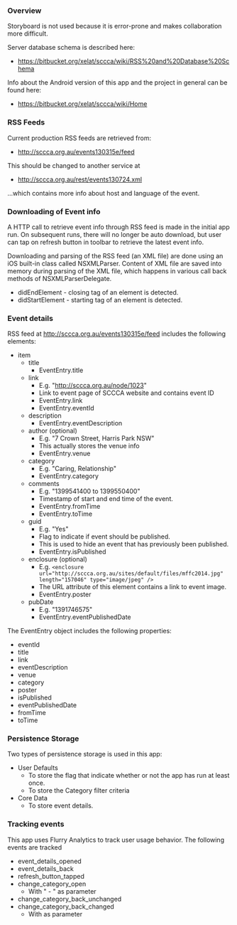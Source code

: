

### Overview

Storyboard is not used because it is error-prone and makes collaboration more difficult.

Server database schema is described here:

- https://bitbucket.org/xelat/sccca/wiki/RSS%20and%20Database%20Schema

Info about the Android version of this app and the project in general can be found here:

- https://bitbucket.org/xelat/sccca/wiki/Home



### RSS Feeds

Current production RSS feeds are retrieved from:

- http://sccca.org.au/events130315e/feed

This should be changed to another service at

- http://sccca.org.au/rest/events130724.xml

...which contains more info about host and language of the event.



### Downloading of Event info

A HTTP call to retrieve event info through RSS feed is made in the initial app run. On subsequent runs, there will 
no longer be auto download, but user can tap on refresh button in toolbar to retrieve the latest event info.

Downloading and parsing of the RSS feed (an XML file) are done using an iOS built-in class called NSXMLParser.
Content of XML file are saved into memory during parsing of the XML file, which happens in various call back methods 
of NSXMLParserDelegate.

- didEndElement - closing tag of an element is detected.
- didStartElement - starting tag of an element is detected.



### Event details

RSS feed at http://sccca.org.au/events130315e/feed includes the following elements:

- item
    - title
        - EventEntry.title
    - link
        - E.g. "http://sccca.org.au/node/1023"
        - Link to event page of SCCCA website and contains event ID
        - EventEntry.link
        - EventEntry.eventId
    - description
        - EventEntry.eventDescription
    - author (optional)
        - E.g. "7 Crown Street, Harris Park NSW"
        - This actually stores the venue info
        - EventEntry.venue
    - category
        - E.g. "Caring, Relationship"
        - EventEntry.category
    - comments
        - E.g. "1399541400 to 1399550400"
        - Timestamp of start and end time of the event.
        - EventEntry.fromTime
        - EventEntry.toTime
    - guid
        - E.g. "Yes"
        - Flag to indicate if event should be published.
        - This is used to hide an event that has previously been published.
        - EventEntry.isPublished
    - enclosure (optional)
        - E.g. `<enclosure url="http://sccca.org.au/sites/default/files/mffc2014.jpg" length="157046" type="image/jpeg" />`
        - The URL attribute of this element contains a link to event image.
        - EventEntry.poster
    - pubDate
        - E.g. "1391746575"
        - EventEntry.eventPublishedDate


The EventEntry object includes the following properties:

- eventId
- title
- link
- eventDescription
- venue
- category
- poster
- isPublished
- eventPublishedDate
- fromTime
- toTime


### Persistence Storage

Two types of persistence storage is used in this app: 

- User Defaults
    - To store the flag that indicate whether or not the app has run at least once.
    - To store the Category filter criteria
- Core Data
    - To store event details.
    
    
    
### Tracking events

This app uses Flurry Analytics to track user usage behavior. The following events are tracked

- event_details_opened
- event_details_back
- refresh_button_tapped
- change_category_open
    - With "<event ID> - <event title>" as parameter
- change_category_back_unchanged
- change_category_back_changed
    - With <category> as parameter



